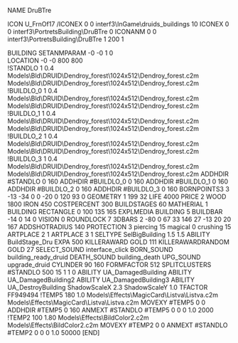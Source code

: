 NAME DruBTre

ICON U_FrnOf17
/ICONEX 0 0 interf3\InGame\druids_buildings 10
ICONEX 0 0 interf3\PortretsBuilding\DruBTre 0
ICONANM 0 0 interf3\PortretsBuilding\DruBTre 1 200 1

BUILDING
SETANMPARAM -0 -0 1 0              
LOCATION -0 -0 800 800                        
!STANDLO      1 0.4 Models\Bld\DRUID\Dendroy_forest\1024x512\Dendroy_forest.c2m Models\Bld\DRUID\Dendroy_forest\1024x512\Dendroy_forest.c2m
!BUILDLO_0    1 0.4 Models\Bld\DRUID\Dendroy_forest\1024x512\Dendroy_forest.c2m Models\Bld\DRUID\Dendroy_forest\1024x512\Dendroy_forest.c2m
!BUILDLO_1    1 0.4 Models\Bld\DRUID\Dendroy_forest\1024x512\Dendroy_forest.c2m Models\Bld\DRUID\Dendroy_forest\1024x512\Dendroy_forest.c2m
!BUILDLO_2    1 0.4 Models\Bld\DRUID\Dendroy_forest\1024x512\Dendroy_forest.c2m Models\Bld\DRUID\Dendroy_forest\1024x512\Dendroy_forest.c2m
!BUILDLO_3    1 0.4 Models\Bld\DRUID\Dendroy_forest\1024x512\Dendroy_forest.c2m Models\Bld\DRUID\Dendroy_forest\1024x512\Dendroy_forest.c2m
ADDHDIR #STANDLO 0 160
ADDHDIR #BUILDLO_0 0 160
ADDHDIR #BUILDLO_1 0 160
ADDHDIR #BUILDLO_2 0 160
ADDHDIR #BUILDLO_3 0 160
BORNPOINTS3 3 -13 -34 0  0 -20 0 120 93 0
GEOMETRY 1 199 32
LIFE     4000
PRICE 2 WOOD 1800 IRON 450
COSTPERCENT 300
BUILDSTAGES 60
MATHERIAL 1 BUILDING
RECTANGLE    0 100 135 165
EXPLMEDIA BUILDING 5
BUILDBAR -14 0 14 0
VISION 0
ROUNDLOCK 7
3DBARS 2 -80 0 67 33 146 27 -13 20 20 167
ADDSHOTRADIUS 140
PROTECTION 3 piercing 15 magical 0 crushing 15
ARTPLACE 2 1
ARTPLACE 3 1
SELTYPE SelBigBuilding 1.5 1.5
ABILITY BuildStage_Dru
EXPA 500
KILLERAWARD             GOLD 111
KILLERAWARDRANDOM       GOLD 27
SELECT_SOUND interface_click
BORN_SOUND building_ready_druid
DEATH_SOUND building_death
UPG_SOUND upgrade_druid
CYLINDER 90 160
FORMFACTOR 512
SPLITCLUSTERS #STANDLO 500 15 1 1 0
ABILITY UA_DamagedBuilding
ABILITY UA_DamagedBuilding2
ABILITY UA_DamagedBuilding3
ABILITY UA_DestroyBuilding
ShadowScaleX 2.3
ShadowScaleY 1.0
TFACTOR FF949494
!TEMP5 180 1.0 Models\Effects\MagicCard\Listva\Listva.c2m Models\Effects\MagicCard\Listva\Listva.c2m
MOVEXY  #TEMP5 0 0
ADDHDIR #TEMP5 0 160
ANMEXT #STANDLO #TEMP5 0 0 0 1.0 2000
!TEMP2 100 1.80 Models\Effects\BildColor2.c2m Models\Effects\BildColor2.c2m
MOVEXY  #TEMP2 0 0
ANMEXT #STANDLO #TEMP2 0 0 0 1.0 50000
[END]
